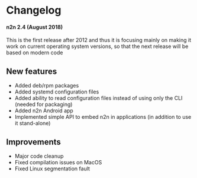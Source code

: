 # Changelog

#### n2n 2.4 (August 2018)

This is the first release after 2012 and thus it is focusing mainly
on making it work on current operating system versions, so that the
next release will be based on modern code

## New features
* Added deb/rpm packages
* Added systemd configuration files
* Added ability to read configuration files instead of using only the CLI (needed for packaging)
* Added n2n Android app
* Implemented simple API to embed n2n in applications (in addition to use it stand-alone)

## Improvements
* Major code cleanup
* Fixed compilation issues on MacOS
* Fixed Linux segmentation fault
